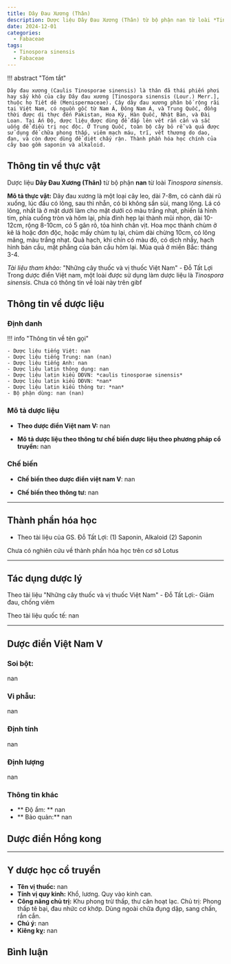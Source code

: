 ```yaml
---
title: Dây Đau Xương (Thân)
description: Dược liệu Dây Đau Xương (Thân) từ bộ phận nan từ loài *Tinospora sinensis*
date: 2024-12-01
categories:
  - Fabaceae
tags:
  - Tinospora sinensis
  - Fabaceae
---
```

!!! abstract "Tóm tắt"

    Dây đau xương (Caulis Tinosporae sinensis) là thân đã thái phiến phơi hay sấy khô của cây Dây đau xương [Tinospora sinensis (Lour.) Merr.], thuộc họ Tiết dê (Menispermaceae). Cây dây đau xương phân bố rộng rãi tại Việt Nam, có nguồn gốc từ Nam Á, Đông Nam Á, và Trung Quốc, đồng thời được di thực đến Pakistan, Hoa Kỳ, Hàn Quốc, Nhật Bản, và Đài Loan. Tại Ấn Độ, dược liệu được dùng để đắp lên vết rắn cắn và sắc uống để điều trị nọc độc. Ở Trung Quốc, toàn bộ cây bỏ rễ và quả được sử dụng để chữa phong thấp, viêm mạch máu, trĩ, vết thương do dao, đạn, và còn được dùng để diệt chấy rận. Thành phần hóa học chính của cây bao gồm saponin và alkaloid.

## Thông tin về thực vật


Dược liệu **Dây Đau Xương (Thân)** từ bộ phận **nan** từ loài *Tinospora sinensis*.

**Mô tả thực vật:** Dây đau xương là một loại cây leo, dài 7-8m, có cành dài rũ xuống, lúc đầu có lông, sau thì nhẵn, có bì không sần sùi, mang lông. Lá có lông, nhất là ở mặt dưới làm cho mặt dưới có màu trắng nhạt, phiến lá hình tim, phía cuống tròn và hõm lại, phía đỉnh hẹp lại thành mũi nhọn, dài 10-12cm, rộng 8-10cm, có 5 gân rõ, tỏa hình chân vịt. Hoa mọc thành chùm ở kẽ lá hoặc đơn độc, hoặc mấy chùm tụ lại, chùm dài chừng 10cm, có lông măng, màu trắng nhạt. Quả hạch, khi chín có màu đỏ, có dịch nhầy, hạch hình bán cầu, mặt phẳng của bán cầu hõm lại. Mùa quả ở miền Bắc: tháng 3-4.

*Tài liệu tham khảo:* "Những cây thuốc và vị thuốc Việt Nam" - Đỗ Tất Lợi 
Trong dược điển Việt nam, một loài được sử dụng làm dược liệu là *Tinospora sinensis*. 
Chưa có thông tin về loài này trên gibf


## Thông tin về dược liệu 

### Định danh

!!! info "Thông tin về tên gọi"

    - Dược liệu tiếng Việt: nan
    - Dược liệu tiếng Trung: nan (nan)
    - Dược liệu tiếng Anh: nan
    - Dược liệu latin thông dụng: nan
    - Dược liệu latin kiểu DĐVN: *caulis tinosporae sinensis*
    - Dược liệu latin kiểu DĐVN: *nan*
    - Dược liệu latin kiểu thông tư: *nan*
    - Bộ phận dùng: nan (nan)

### Mô tả dược liệu 

- **Theo dược điển Việt nam V:** nan

- **Mô tả dược liệu theo thông tư chế biến dược liệu theo phương pháp cổ truyền:** nan

### Chế biến 

- **Chế biến theo dược điển việt nam V**: nan

- **Chế biến theo thông tư:** nan

--- 

## Thành phần hóa học

- Theo tài liệu của GS. Đỗ Tất Lợi:  (1) Saponin, Alkaloid
(2) Saponin
    
Chưa có nghiên cứu về thành phần hóa học trên cơ sở Lotus

---

## Tác dụng dược lý

Theo tài liệu "Những cây thuốc và vị thuốc Việt Nam" - Đỗ Tất Lợi:- Giảm đau, chống viêm

Theo tài liệu quốc tế: nan

---

## Dược điển Việt Nam V

### Soi bột:

nan

<!-- Hình ảnh soi bột sẽ được tự động chèn vào đây sau -->

### Vi phẫu:

nan

<!-- Hình ảnh vi phẫu sẽ được tự động chèn vào đây sau -->

### Định tính

nan

### Định lượng

nan

### Thông tin khác 

- ** Độ ẩm: ** nan
- ** Bảo quản:** nan

## Dược điển Hồng kong

<!-- PDF sẽ được tự động chèn vào đây sau -->


---

## Y dược học cổ truyền

- **Tên vị thuốc:** nan
- **Tính vị quy kinh:** Khổ, lương. Quy vào kinh can.
- **Công năng chủ trị:** Khu phong trừ thấp, thư cân hoạt lạc.
Chủ trị: Phong thấp tê bại, đau nhức cơ khớp.
Dùng ngoài chữa đụng dập, sang chấn, rắn cắn.
- **Chú ý:** nan
- **Kiêng kỵ:** nan



## Bình luận

<div id="giscus-container"></div>
<script src="https://giscus.app/client.js"
        data-repo="hoangson0787/CSDL-duoc-lieu"
        data-repo-id="R_kgDONbMRNA"
        data-category="Duoc lieu"
        data-category-id="DIC_kwDONbMRNM4ClklR"
        data-mapping="pathname"
        data-strict="0"
        data-reactions-enabled="1"
        data-emit-metadata="1"
        data-input-position="bottom"
        data-theme="light"
        data-lang="en"
        crossorigin="anonymous"
        async>
</script>

